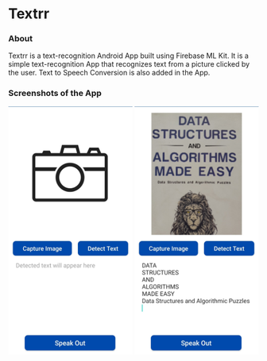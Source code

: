 # Textrr

### About
Textrr is a text-recognition Android App built using Firebase ML Kit. 
It is a simple text-recognition App that recognizes text from a picture clicked by the user.
Text to Speech Conversion is also added in the App.

### Screenshots of the App
<p>
<img src="https://github.com/SwapnilKumar19/Textrr/blob/master/ScreenShots/Screenshot_20210731-152029_Textrr.jpg?raw=true" width="250" height="500" style="max-width:100%;">
<img src="https://github.com/SwapnilKumar19/Textrr/blob/master/ScreenShots/Screenshot_20210731-152020_Textrr.jpg?raw=true" width="250" height="500" style="max-width:100%;" >
</p>
